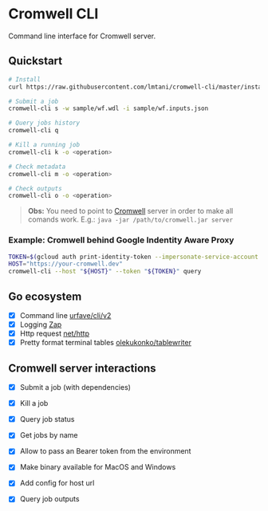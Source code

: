 # Cromwell CLI

Command line interface for Cromwell server.

## Quickstart

```bash
# Install
curl https://raw.githubusercontent.com/lmtani/cromwell-cli/master/install.sh | bash

# Submit a job
cromwell-cli s -w sample/wf.wdl -i sample/wf.inputs.json

# Query jobs history
cromwell-cli q

# Kill a running job
cromwell-cli k -o <operation>

# Check metadata
cromwell-cli m -o <operation>

# Check outputs
cromwell-cli o -o <operation>
```

> **Obs:** You need to point to [Cromwell](https://github.com/broadinstitute/cromwell/releases/tag/53.1) server in order to make all comands work. E.g.: `java -jar /path/to/cromwell.jar server`

### Example: Cromwell behind Google Indentity Aware Proxy

```bash
TOKEN=$(gcloud auth print-identity-token --impersonate-service-account <your@service-account.iam.gserviceaccount.com> --audiences <oauth-client-id.googleusercontent.com> --include-email)
HOST="https://your-cromwell.dev"
cromwell-cli --host "${HOST}" --token "${TOKEN}" query
```

## Go ecosystem

- [x] Command line [urfave/cli/v2](https://github.com/urfave/cli)
- [x] Logging  [Zap](https://github.com/uber-go/zap)
- [x] Http request  [net/http](https://golang.org/pkg/net/http/)
- [x] Pretty format terminal tables [olekukonko/tablewriter](https://github.com/olekukonko/tablewriter)

## Cromwell server interactions

- [x] Submit a job (with dependencies)
- [x] Kill a job
- [x] Query job status
- [x] Get jobs by name
- [x] Allow to pass an Bearer token from the environment
- [x] Make binary available for MacOS and Windows
- [x] Add config for host url
- [x] Query job outputs

